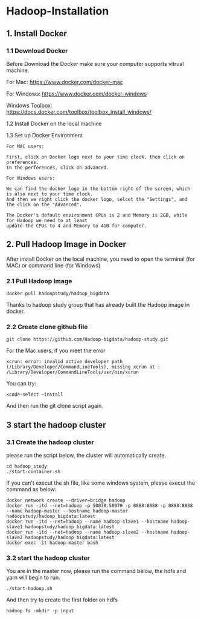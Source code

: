 # Hadoop-Installation

## 1. Install Docker

### 1.1 Download Docker 
	
Before Download the Docker make sure your computer supports vitrual machine.

For Mac: https://www.docker.com/docker-mac
	
For Windows: https://www.docker.com/docker-windows

Windows Toolbox: https://docs.docker.com/toolbox/toolbox_install_windows/
	
	
 1.2 Install Docker on the local machine
	
 1.3 Set up Docker Environment

	For MAC users:
	
	First, click on Docker logo next to your time clock, then click on preferences.
	In the perferences, click on advanced. 
	
	For Windows users:
	
	We can find the docker logo in the bottom right of the screen, which is also next to your time clock. 
	And then we right click the docker logo, selcet the "Settings", and the click on the "Advanced".
	
	The Docker's default environment CPUs is 2 and Memory is 2GB, while for Hadoop we need to at least
	update the CPUs to 4 and Memory to 4GB for computer.
	
	
	
## 2. Pull Hadoop Image in Docker

After install Docker on the local machine, you need to open the terminal (for MAC) or command line (for Windows)
	
### 2.1 Pull Hadoop Image
	

	docker pull hadoopstudy/hadoop_bigdata

Thanks to hadoop study group that has already built the Hadoop image in docker.
	


	
### 2.2 Create clone github file
	
	git clone https://github.com/Hadoop-bigdata/hadoop-study.git
	
For the Mac users, if you meet the error

	xcrun: error: invalid active developer path (/Library/Developer/CommandLineTools), missing xcrun at : /Library/Developer/CommandLineTools/usr/bin/xcrun

You can try:

	xcode-select –install

And then run the git clone script again.

	

## 3 start the hadoop cluster

### 3.1 Create the hadoop cluster
please run the script below, the cluster will automatically create.

	cd hadoop_study
	./start-container.sh

	
If you can't execut the sh file, like some windows system, please execut the command as below:

	docker network create --driver=bridge hadoop
	docker run -itd --net=hadoop -p 50070:50070 -p 8088:8088 -p 8888:8888 --name hadoop-master --hostname hadoop-master hadoopstudy/hadoop_bigdata:latest
	docker run -itd --net=hadoop --name hadoop-slave1 --hostname hadoop-slave1 hadoopstudy/hadoop_bigdata:latest
	docker run -itd --net=hadoop --name hadoop-slave2 --hostname hadoop-slave2 hadoopstudy/hadoop_bigdata:latest
	docker exec -it hadoop-master bash
	
### 3.2 start the hadoop cluster
You are in the master now, please run the command below, the hdfs and yarn will begin to run.

	./start-hadoop.sh
And then try to create the first folder on hdfs

	hadoop fs -mkdir -p input

	
